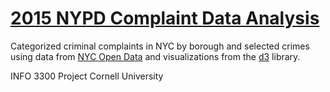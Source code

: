 # [2015 NYPD Complaint Data Analysis](https://amw349.github.io/crime-report/)

Categorized criminal complaints in NYC by borough and selected crimes using data from [NYC Open Data](https://opendata.cityofnewyork.us/) and visualizations from the [d3](https://d3js.org/) library.

INFO 3300 Project
Cornell University
